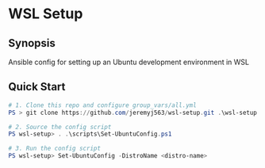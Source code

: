 # WSL Setup

## Synopsis
Ansible config for setting up an Ubuntu development environment in WSL

## Quick Start
```ps1
# 1. Clone this repo and configure group_vars/all.yml
PS > git clone https://github.com/jeremyj563/wsl-setup.git .\wsl-setup && cd $_

# 2. Source the config script
PS wsl-setup> . .\scripts\Set-UbuntuConfig.ps1

# 3. Run the config script
PS wsl-setup> Set-UbuntuConfig -DistroName <distro-name>
```